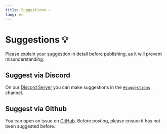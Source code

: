 ```yaml
---
title: Suggestions 💡
lang: en
---
```


# Suggestions :bulb:
Please explain your suggestion in detail before publishing, as it will prevent misunderstanding.

## Suggest via Discord
On our [Discord Server](https://discord.gg/RcTNjpB) you can make suggestions in the [`#suggestions`](https://discord.com/channels/254167535446917120/607913643140579348) channel.

## Suggest via Github
You can open an issue on [GitHub](https://github.com/LSS-Manager/lss-manager-v3/issues). 
Before posting, please ensure it has not been suggested before.
